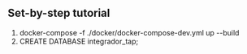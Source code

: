 ## Set-by-step tutorial
1. docker-compose -f ./docker/docker-compose-dev.yml up --build
2. CREATE DATABASE integrador_tap;